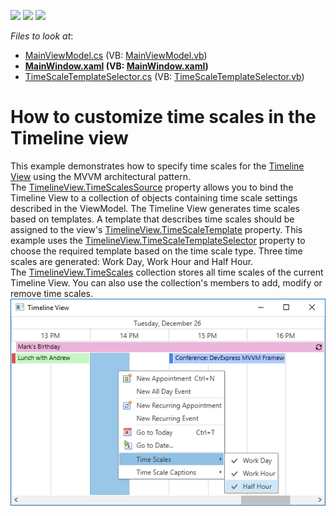 <!-- default badges list -->
![](https://img.shields.io/endpoint?url=https://codecentral.devexpress.com/api/v1/VersionRange/128655915/17.2.3%2B)
[![](https://img.shields.io/badge/Open_in_DevExpress_Support_Center-FF7200?style=flat-square&logo=DevExpress&logoColor=white)](https://supportcenter.devexpress.com/ticket/details/T591091)
[![](https://img.shields.io/badge/📖_How_to_use_DevExpress_Examples-e9f6fc?style=flat-square)](https://docs.devexpress.com/GeneralInformation/403183)
<!-- default badges end -->
<!-- default file list -->
*Files to look at*:

* [MainViewModel.cs](./CS/WpfSchedulerTimelineScalesTemplate/MainViewModel.cs) (VB: [MainViewModel.vb](./VB/WpfSchedulerTimelineScalesTemplate/MainViewModel.vb))
* **[MainWindow.xaml](./CS/WpfSchedulerTimelineScalesTemplate/MainWindow.xaml) (VB: [MainWindow.xaml](./VB/WpfSchedulerTimelineScalesTemplate/MainWindow.xaml))**
* [TimeScaleTemplateSelector.cs](./CS/WpfSchedulerTimelineScalesTemplate/TimeScaleTemplateSelector.cs) (VB: [TimeScaleTemplateSelector.vb](./VB/WpfSchedulerTimelineScalesTemplate/TimeScaleTemplateSelector.vb))
<!-- default file list end -->
# How to customize time scales in the Timeline view


This example demonstrates how to specify time scales for the <a href="https://documentation.devexpress.com/WPF/119586/Controls-and-Libraries/Scheduler/Views/Timeline-View">Timeline View</a> using the MVVM architectural pattern. <br>The <a href="https://documentation.devexpress.com/WPF/DevExpress.Xpf.Scheduling.TimelineView.TimeScalesSource.property">TimelineView.TimeScalesSource</a> property allows you to bind the Timeline View to a collection of objects containing time scale settings described in the ViewModel. The Timeline View generates time scales based on templates. A template that describes time scales should be assigned to the view's <a href="https://documentation.devexpress.com/WPF/DevExpress.Xpf.Scheduling.TimelineView.TimeScaleTemplate.property">TimelineView.TimeScaleTemplate</a> property. This example uses the <a href="https://documentation.devexpress.com/WPF/DevExpress.Xpf.Scheduling.TimelineView.TimeScaleTemplateSelector.property">TimelineView.TimeScaleTemplateSelector</a> property to choose the required template based on the time scale type. Three time scales are generated: Work Day, Work Hour and Half Hour.<br>The <a href="https://documentation.devexpress.com/WPF/DevExpress.Xpf.Scheduling.TimelineView.TimeScales.property">TimelineView.TimeScales</a> collection stores all time scales of the current Timeline View. You can also use the collection's members to add, modify or remove time scales. <br><img src="https://raw.githubusercontent.com/DevExpress-Examples/how-to-customize-time-scales-in-the-timeline-view-t591091/17.2.3+/media/3811d890-161a-4fe0-bbc6-7823437741b4.png">

<br/>


